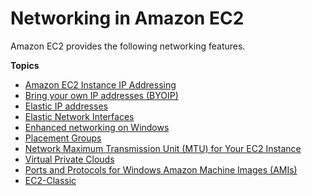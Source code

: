 # Networking in Amazon EC2<a name="ec2-networking"></a>

Amazon EC2 provides the following networking features\.

**Topics**
+ [Amazon EC2 Instance IP Addressing](using-instance-addressing.md)
+ [Bring your own IP addresses \(BYOIP\)](ec2-byoip.md)
+ [Elastic IP addresses](elastic-ip-addresses-eip.md)
+ [Elastic Network Interfaces](using-eni.md)
+ [Enhanced networking on Windows](enhanced-networking.md)
+ [Placement Groups](placement-groups.md)
+ [Network Maximum Transmission Unit \(MTU\) for Your EC2 Instance](network_mtu.md)
+ [Virtual Private Clouds](using-vpc.md)
+ [Ports and Protocols for Windows Amazon Machine Images \(AMIs\)](ports-and-protocols.md)
+ [EC2\-Classic](ec2-classic-platform.md)
